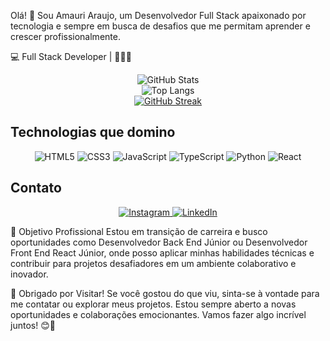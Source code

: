 Olá! 👋 Sou Amauri Araujo, um Desenvolvedor Full Stack apaixonado por tecnologia e sempre em busca de desafios que me permitam aprender e crescer profissionalmente.

💻 Full Stack Developer | 🚀🚀🚀 

<div align="center">
  <img src="https://github-readme-stats.vercel.app/api?username=AmauriAraujojr&theme=transparent&bg_color=000&border_color=30A3DC&show_icons=true&icon_color=30A3DC&title_color=E94D5F&text_color=FFF" alt="GitHub Stats"/>
</div>

<div align="center">
  <img src="https://github-readme-stats-git-masterrstaa-rickstaa.vercel.app/api/top-langs/?username=AmauriAraujojr&bg_color=000&border_color=30A3DC&title_color=E94D5F&text_color=FFF" alt="Top Langs"/>
</div>

<div align="center">
  <a href="https://git.io/streak-stats">
    <img src="https://streak-stats.demolab.com/?user=AmauriAraujojr&theme=bear&background=000&border=30A3DC&dates=FFF" alt="GitHub Streak"/>
  </a>
</div>

## Technologias que domino

<div align="center">
  <img src="https://img.shields.io/badge/HTML5-000?style=for-the-badge&logo=html5" alt="HTML5"/>
  <img src="https://img.shields.io/badge/CSS3-000?style=for-the-badge&logo=css3&logoColor=264CE4" alt="CSS3"/>
  <img src="https://img.shields.io/badge/JavaScript-000?style=for-the-badge&logo=javascript" alt="JavaScript"/>
  <img src="https://img.shields.io/badge/TypeScript-000?style=for-the-badge&logo=typescript" alt="TypeScript"/>
  <img src="https://img.shields.io/badge/Python-000?style=for-the-badge&logo=python" alt="Python"/>
  <img src="https://img.shields.io/badge/React-000?style=for-the-badge&logo=react" alt="React"/>
</div>

## Contato

<div align="center">
  <a href="https://www.instagram.com/amaurijr35/">
    <img src="https://img.shields.io/badge/Instagram-000?style=for-the-badge&logo=instagram" alt="Instagram"/>
  </a>
  <a href="https://www.linkedin.com/in/amauriaraujojr/">
    <img src="https://img.shields.io/badge/LinkedIn-000?style=for-the-badge&logo=linkedin&logoColor=0E76A8" alt="LinkedIn"/>
  </a>
</div>

🌱 Objetivo Profissional
Estou em transição de carreira e busco oportunidades como Desenvolvedor Back End Júnior ou Desenvolvedor Front End React Júnior, onde posso aplicar minhas habilidades técnicas e contribuir para projetos desafiadores em um ambiente colaborativo e inovador.

👀 Obrigado por Visitar!
Se você gostou do que viu, sinta-se à vontade para me contatar ou explorar meus projetos. Estou sempre aberto a novas oportunidades e colaborações emocionantes. Vamos fazer algo incrível juntos! 😊🚀




